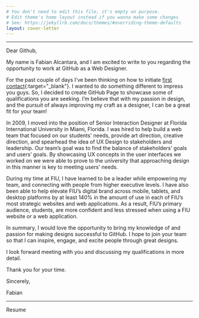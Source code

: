 ```yaml
---
# You don't need to edit this file, it's empty on purpose.
# Edit theme's home layout instead if you wanna make some changes
# See: https://jekyllrb.com/docs/themes/#overriding-theme-defaults
layout: cover-letter
---
```

<hr class="hr--top">

<span class="highlight--cl">Dear Github,</span>

My name is Fabian Alcantara, and I am excited to write to you regarding the opportunity to work at GitHub as a Web Designer.  

 For the past couple of days I’ve been thinking on how to initiate [first contact](https://www.youtube.com/watch?v=M4xm7x052XQ){:target="_blank"}. I wanted to do something different to impress you guys. So, I decided to create GitHub Page to showcase some of qualifications you are seeking. I’m believe that with my passion in design, and the pursuit of always improving my craft as a designer, I can be a great fit for your team!
  
In 2009, I moved into the position of Senior Interaction Designer at Florida International University in Miami, Florida.  I was hired to help build a web team that focused on our students' needs, provide art direction, creative direction, and spearhead the idea of UX Design to stakeholders and leadership.  Our team’s goal was to find the balance of stakeholders’ goals and users’ goals. By showcasing UX concepts in the user interfaces we worked on we were able to prove to the university that approaching design in this manner is key to meeting users’ needs.

During my time at FIU, I have learned to be a leader while empowering my team, and connecting with people from higher executive levels. I have also been able to help elevate FIU’s digital brand across mobile, tablets, and desktop platforms by at least 140% in the amount of use in each of FIU’s most strategic websites and web applications. As a result, FIU’s primary audience, students, are more confident and less stressed when using a FIU website or a web application.

In summary, I would love the opportunity to bring my knowledge of and passion for making designs successful to GitHub. I hope to join your team so that I can inspire, engage, and excite people through great designs.

I look forward meeting with you and discussing my qualifications in more detail.

Thank you for your time.
  
Sincerely,

Fabian

<hr class="hr--bottom">

<span class="highlight--resume">Resume</span>